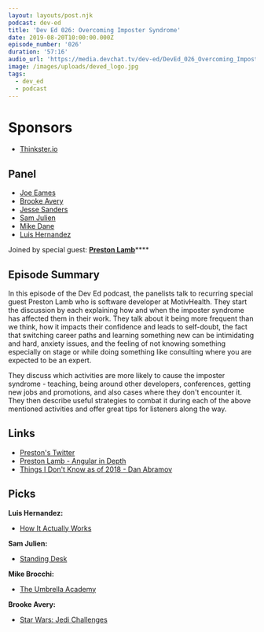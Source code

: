 ```yaml
---
layout: layouts/post.njk
podcast: dev-ed
title: 'Dev Ed 026: Overcoming Imposter Syndrome'
date: 2019-08-20T10:00:00.000Z
episode_number: '026'
duration: '57:16'
audio_url: 'https://media.devchat.tv/dev-ed/DevEd_026_Overcoming_Imposter_Syndrome.mp3'
image: /images/uploads/deved_logo.jpg
tags:
  - dev_ed
  - podcast
---
```

# Sponsors

* [Thinkster.io](https://thinkster.io/)

## Panel

* [Joe Eames](https://thinkster.io/)
* [Brooke Avery](https://thinkster.io/)
* [Jesse Sanders](https://www.briebug.com/)
* [Sam Julien](https://twitter.com/samjulien?lang=en)
* [Mike Dane](https://www.mikedane.com/)
* [Luis Hernandez](https://lambdaschool.com/about)

Joined by special guest: [**Preston Lamb**](https://www.linkedin.com/in/pjlamb12/)****

## Episode Summary

In this episode of the Dev Ed podcast, the panelists talk to recurring special guest Preston Lamb who is software developer at MotivHealth. They start the discussion by each explaining how and when the imposter syndrome has affected them in their work. They talk about it being more frequent than we think, how it impacts their confidence and leads to self-doubt, the fact that switching career paths and learning something new can be intimidating and hard, anxiety issues, and the feeling of not knowing something especially on stage or while doing something like consulting where you are expected to be an expert.

They discuss which activities are more likely to cause the imposter syndrome  - teaching, being around other developers, conferences, getting new jobs and promotions, and also cases where they don't encounter it. They then describe useful strategies to combat it during each of the above mentioned activities and offer great tips for listeners along the way.

## Links

* [Preston's Twitter](https://twitter.com/prestonjlamb)
* [Preston Lamb - Angular in Depth](https://blog.angularindepth.com/@pjlamb12)
* [Things I Don't Know as of 2018 - Dan Abramov](https://overreacted.io/things-i-dont-know-as-of-2018/)

## Picks

**Luis Hernandez:**

* [How It Actually Works](https://www.howitactuallyworks.com/)

**Sam Julien:**

* [Standing Desk](https://www.autonomous.ai/)

**Mike Brocchi:**

* [The Umbrella Academy](https://bpb.opendns.com/b/https/www.netflix.com/title/80186863)

**Brooke Avery:**

* [Star Wars: Jedi Challenges](https://www.lenovo.com/us/en/jedichallenges)
